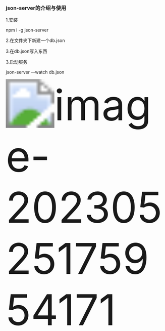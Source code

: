 ### json-server的介绍与使用

1.安装

npm i -g json-server

2.在文件夹下新建一个db.json

3.在db.json写入东西

3.启动服务

json-server --watch db.json

<img src="C:\Users\G1330\AppData\Roaming\Typora\typora-user-images\image-20230525175954171.png" alt="image-20230525175954171" style="zoom:960%;" />
